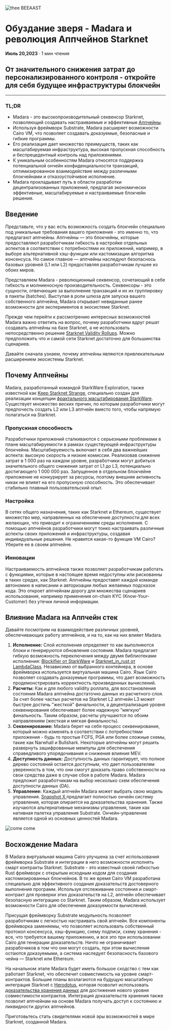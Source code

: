 ![thee BEEAAST](https://imgur.com/EBwBNnB.jpg)

# Обуздание зверя - Madara и революция Аппчейнов Starknet

**Июль 20,2023** · 1 мин чтения

## От значительного снижения затрат до персонализированного контроля - откройте для себя будущее инфраструктуры блокчейн

---

### TL;DR

- Madara - это высокопроизводительный секвенсор Starknet, позволяющий создавать
  настраиваемые и эффективные
  [Аппчейны](https://www.starknet.io/en/posts/ecosystem/the-starknet-stacks-growth-spurt).
- Используя фреймворк Substrate, Madara расширяет возможности Cairo VM, что
  позволяет создавать доказуемые, безопасные и гибкие программы.
- Его реализация дает множество преимуществ, таких как масштабируемая
  инфраструктура, высокая пропускная способность и беспрецедентный контроль над
  приложениями.
- К уникальным особенностям Madara относятся поддержка потенциальной ончейн
  конфиденциальности транзакций, оптимизированное взаимодействие между
  различными блокчейнами и отказоустойчивое исполнение.
- Madara прокладывает путь в области разработки децентрализованных приложений,
  предлагая экономически эффективные, масштабируемые и настраиваемые блокчейн
  решения.

## Введение

Представьте, что у вас есть возможность создать блокчейн специально под
уникальные требования вашего приложения - это именно то, что предлагают
аппчейны. Аппчейны — это блокчейны, которые предоставляют разработчикам гибкость
в настройке отдельных аспектов в соответствии с потребностями их приложений,
например, в выборе альтернативной хэш-функции или кастомизации алгоритма
консенсуса. Но самое главное — аппчейны наследуют безопаснось базовых уровней
(L1 или L2) предоставляя разработчикам лучшее из обоих миров.

Представляем Madara - революционный секвенсор, сочетающий в себе гибкость и
молниеносную производительность. Секвенсоры - это сущности, отвечающие за
выполнение транзакций и их их группировку в пакеты (batches). Выступая в роли
шлюза для запуска вашего собственного аппчейна, Madara открывает невиданные
ранее возможности для экспериментов в экосистеме Starknet.

Прежде чем перейти к рассмотрению интересных возможностей Madara важно ответить
на вопрос, почему разработчики вдруг решат создавать аппчейны на базе Starknet,
а не использовать непосредственно решение
[Starknet Validity Rollups](https://starkware.co/resource/scaling-ethereum-navigating-the-blockchain-trilemma/#:~:text=top%20of%20them.-,Validity%20Rollups,-Validity%20rollups%2C%20also).
Можно предположить что и самой сети Starknet достаточно для большинства
сценариев.

Давайте сначала узнаем, почему аппчейны являются привлекательным расширением
экосистемы Starknet.

## Почему Аппчейны

Madara, разработанный командой StarkWare Exploration, также известной как
[Keep Starknet Strange](https://github.com/keep-starknet-strange), специально
создан для реализации концепции
[фрактального масштабирования StarkWare](https://medium.com/starkware/fractal-scaling-from-l2-to-l3-7fe238ecfb4f).
Существует множество веских причин, по которым разработчики могут предпочесть
создать L2 или L3 аппчейн вместо того, чтобы напрямую полагаться на Starknet.

### Пропускная способность

Разработчики приложений сталкиваются с серьезными проблемами в плане
масштабируемости в рамках существующей инфраструктуры блокчейна.
Масштабируемость включает в себя два важнейших аспекта: высокую скорость и
низкие комиссии. Реализовав снижение затрат в 1 000 раз на каждом уровне,
разработчики могут добиться значительного общего снижения затрат от L1 до L3,
потенциально достигающего 1 000 000 раз. Запущенное в отдельном блокчейне
приложение не конкурирует за ресурсы, поэтому внешняя активность никак не влияет
на его пропускную способность. Это обеспечивает стабильно плавный
пользовательский опыт.

### Настройка

В сетях общего назначения, таких как Starknet и Ethereum, существует множество
мер, направленных на обеспечение доступности для всех желающих, что приводит к
ограниченниям среды исполнения. С помощью аппчейнов разработчики могут тонко
настраивать различные аспекты своих приложений и инфраструктуры, создавая
индивидуальные решения. Не нравится какая-то функция VM Cairo? Уберите ее в
своем аппчейне.

### Инновации

Настраиваемость аппчейнов также позволяет разработчикам работать с функциями,
которые в настоящее время недоступны или рискованны в таких средах, как
Starknet. Аппчейны предоставят каждой команде автономию в написании и
авторизации любых желаемых подсказок кода. Это откроет аппчейнам дорогу для
множества сценариев использования, например применения on-chain KYC
(Know-Your-Customer) без утечки личной информации.

## Влияние Madara на Аппчейн cтек

Давайте посмотрим на взаимодействие различных уровней, обеспечивающих работу
аппчейнов, и на то, как на них влияет Madara.

1. **Исполнение:** Слой исполнения определяет то как выполняются блоки и
   генерируются обновления состояния. Madara предлагает гибкую возможность
   переключения между двумя библиотеками исполнения:
   [Blockifier от StarkWare](https://github.com/starkware-libs/blockifier) и
   [Starknet_in_rust от LambdaClass](https://github.com/lambdaclass/starknet_in_rust).
   Независимо от выбранного контейнера, в основе фреймворка используется
   виртуальная машина Cairo. Язык Cairo позволяет создавать доказуемые
   программы, что дает возможность продемонстрировать корректность произведенных
   вычислений.
2. **Расчеты:** Как и для любого validity роллапа, для восстановления состояния
   Madara аппчейна достаточно данных из расчетного слоя. За счет более частых
   расчетов на Starknet L2 аппчейн L3 может быстрее достичь "жесткой"
   финальности, а децентрализация уровня секвенирования обеспечивает более
   надежную "мягкую" финальность. Таким образом, расчеты улучшаются по обоим
   направлениям (жесткая и мягкая финальность).
3. **Секвенирование:** Madara берет на себя процесс секвенирования, который
   можно изменять в соответствии с потребностями приложения - будь то простые
   FCFS, PGA или более сложные схемы, такие как Narwhall и Bullshark. Некоторые
   аппчейны могут решить развернуть зашифрованные мемпулы для обеспечения
   справедливого упорядочивания и снижения влияния MEV.
4. **Доступность данных:** Доступность данных гарантирует, что полное дерево
   состояний остается доступным, что дает пользователям уверенность в том, что
   они смогут доказать право собственности на свои средства даже в случае сбоя в
   работе Madara. Madara предложит разработчикам на выбор несколько схем
   обеспечения доступности данных (DA).
5. **Управление:** Каждый аппчейн Madara может выбрать свою модель управления.
   [Snapshot X ](https://twitter.com/SnapshotLabs)предлагает полностью ончейн
   систему управления, которая опирается на доказательства хранения. Также
   изучаются альтернативные механизмы управления, такие как нативная палетка
   управления Substrate. Ончейн-управление является одной из основных ценностей
   Madara.

![come come](https://lh4.googleusercontent.com/i7bXi2IPV-LTLzEgueA2SPHGULUFDj1OX4IznOQr5BeZe0hcey-VXA5TOV6q9XaVqBGAcYiie7u7uxw7q1ByZxjkPQKHERqKJTxhdDdTSgBQy8smyNO3jEHiNJv7Eqh8BMxjj4fFlQAW6gm-hQMzyIU)

## Восхождение Madara

В Madara виртуальная машина Cairo улучшена за счет использования фреймворка
Substrate и интеграции в него возможности исполнять смарт контракты Starknet.
Substrate - это известный своей гибкостью Rust фреймворк с открытым исходным
кодом для создания кастомизированных блокчейнов. В то же время Cairo VM
разработана специально для эффективного создания доказательств достоверного
выполнения программ. Используя отслеживание состояния и смарт-контракт для
проверки этих доказательств на L2, аппчейн обеспечивает безопасную интеграцию со
Starknet. Таким образом, Madara использует возможности Cairo для обеспечения
доказуемости вычислений.

Присущая фреймворку Substrate модульность позволяет разработчикам с легкостью
настраивать свой аппчейн. Все компоненты фреймворка заменяемы, что позволяет
использовать собственный протокол консенсуса, хэш-функцию, схему подписи, схему
хранения - все, что требуется вашему приложению, и все это при использовании
Cairo для генерации доказательств. Ничто не ограничивает разрабочиков в том что
они могут создать, при этом вычисления остаются доказуемыми, а система наследует
безопасность базового чейна — Starknet или Ethereum.

На начальном этапе Madara будет иметь большое сходство с тем как работает
Starknet, что обеспечит совместимость на уровне смарт-контрактов. Большие планы
возлагаются на будущую масштабную интеграция Starknet с
[Herodotus](https://www.herodotus.dev/), которая позволит использовать
[доказательства хранения данных](https://starkware.medium.com/what-are-storage-proofs-and-how-can-they-improve-oracles-e0379108720a)
для достижения нового уровня совместимости контрактов. Интеграция доказательств
хранения также позволит аппчейнам на основе Madara получать доступ к состоянию и
ликвидности других аппчейнов.

Приготовьтесь стать свидетелями новой эры возможностей в мире Starknet,
созданной Madara.
